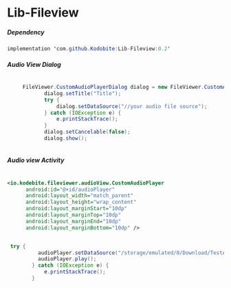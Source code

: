 # Lib-Fileview

##### Dependency

````java
implementation 'com.github.Kodobite:Lib-Fileview:0.2'

````

##### Audio View Dialog

````java

     FileViewer.CustomAudioPlayerDialog dialog = new FileViewer.CustomAudioPlayerDialog(this);
            dialog.setTitle("Title");
            try {
                dialog.setDataSource("//your audio file source");
            } catch (IOException e) {
                e.printStackTrace();
            }
            dialog.setCancelable(false);
            dialog.show();
            
  ````
  
  ##### Audio view Activity
  
  ````xml

  <io.kodebite.fileviewer.audioView.CustomAudioPlayer
        android:id="@+id/audioPlayer"
        android:layout_width="match_parent"
        android:layout_height="wrap_content"
        android:layout_marginStart="10dp"
        android:layout_marginTop="10dp"
        android:layout_marginEnd="10dp"
        android:layout_marginBottom="10dp" />

````

````java

 try { 
          audioPlayer.setDataSource("/storage/emulated/0/Download/TestAudio.m4a");
          audioPlayer.play();
        } catch (IOException e) {
            e.printStackTrace();
        }
        
````
            
            
